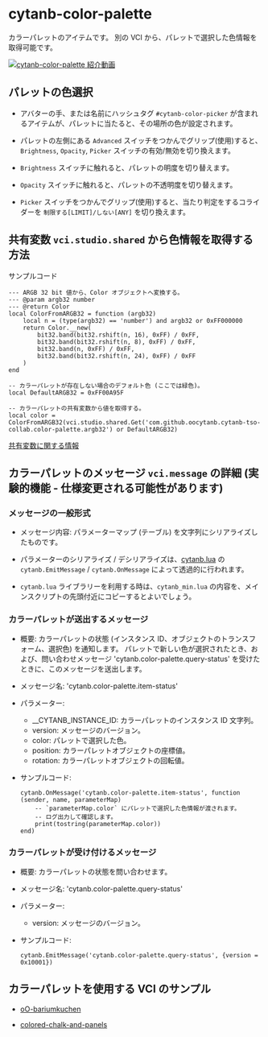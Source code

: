 # cytanb-color-palette

カラーパレットのアイテムです。
別の VCI から、パレットで選択した色情報を取得可能です。

[![cytanb-color-palette 紹介動画](https://img.youtube.com/vi/e3qvpL7QpMM/0.jpg)](https://www.youtube.com/watch?v=e3qvpL7QpMM)

## パレットの色選択

- アバターの手、または名前にハッシュタグ `#cytanb-color-picker` が含まれるアイテムが、パレットに当たると、その場所の色が設定されます。

- パレットの左側にある `Advanced` スイッチをつかんでグリップ(使用)すると、`Brightness`, `Opacity`, `Picker` スイッチの有効/無効を切り換えます。

- `Brightness` スイッチに触れると、パレットの明度を切り替えます。

- `Opacity` スイッチに触れると、パレットの不透明度を切り替えます。

- `Picker` スイッチをつかんでグリップ(使用)すると、当たり判定をするコライダーを `制限する[LIMIT]/しない[ANY]` を切り換えます。

## 共有変数 `vci.studio.shared` から色情報を取得する方法

サンプルコード

```
--- ARGB 32 bit 値から、Color オブジェクトへ変換する。
--- @param argb32 number
--- @return Color
local ColorFromARGB32 = function (argb32)
    local n = (type(argb32) == 'number') and argb32 or 0xFF000000
    return Color.__new(
        bit32.band(bit32.rshift(n, 16), 0xFF) / 0xFF,
        bit32.band(bit32.rshift(n, 8), 0xFF) / 0xFF,
        bit32.band(n, 0xFF) / 0xFF,
        bit32.band(bit32.rshift(n, 24), 0xFF) / 0xFF
    )
end

-- カラーパレットが存在しない場合のデフォルト色 (ここでは緑色)。
local DefaultARGB32 = 0xFF00A95F

-- カラーパレットの共有変数から値を取得する。
local color = ColorFromARGB32(vci.studio.shared.Get('com.github.oocytanb.cytanb-tso-collab.color-palette.argb32') or DefaultARGB32)
```

[共有変数に関する情報](https://gist.github.com/oocytanb/e35ab915f0ef9cf4f5948707f52da7af)

## カラーパレットのメッセージ `vci.message` の詳細 (**実験的機能 - 仕様変更される可能性があります**)

### メッセージの一般形式
- メッセージ内容: パラメーターマップ (テーブル) を文字列にシリアライズしたものです。

- パラメーターのシリアライズ / デシリアライズは、[cytanb.lua](https://github.com/oocytanb/cytanb-vci-lua/tree/master/src) の `cytanb.EmitMessage` / `cytanb.OnMessage` によって透過的に行われます。

- `cytanb.lua` ライブラリーを利用する時は、`cytanb_min.lua` の内容を、メインスクリプトの先頭付近にコピーするとよいでしょう。

### カラーパレットが送出するメッセージ
- 概要: カラーパレットの状態 (インスタンス ID、オブジェクトのトランスフォーム、選択色) を通知します。
    パレットで新しい色が選択されたとき、および、問い合わせメッセージ 'cytanb.color-palette.query-status' を受けたときに、このメッセージを送出します。

- メッセージ名: 'cytanb.color-palette.item-status'

- パラメーター:
    - __CYTANB_INSTANCE_ID: カラーパレットのインスタンス ID 文字列。
    - version: メッセージのバージョン。
    - color: パレットで選択した色。
    - position: カラーパレットオブジェクトの座標値。
    - rotation: カラーパレットオブジェクトの回転値。

- サンプルコード:
    ```
    cytanb.OnMessage('cytanb.color-palette.item-status', function (sender, name, parameterMap)
        -- `parameterMap.color` にパレットで選択した色情報が渡されます。
        -- ログ出力して確認します。
        print(tostring(parameterMap.color))
    end)
    ```

### カラーパレットが受け付けるメッセージ

- 概要: カラーパレットの状態を問い合わせます。

- メッセージ名: 'cytanb.color-palette.query-status'

- パラメーター:
    - version: メッセージのバージョン。

- サンプルコード:
    ```
    cytanb.EmitMessage('cytanb.color-palette.query-status', {version = 0x10001})
    ```

## カラーパレットを使用する VCI のサンプル

- [oO-bariumkuchen](../oO-bariumkuchen/)

- [colored-chalk-and-panels](../colored-chalk-and-panels/)
